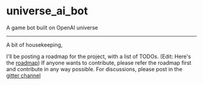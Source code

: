 # universe_ai_bot
A game bot built on OpenAI universe


--------------------
A bit of housekeeping, 

I'll be posting a roadmap for the project, with a list of TODOs. (Edit: Here's the [roadmap](https://github.com/pwoc/universe_ai_bot/projects/1)) If anyone wants to contribute, please refer the roadmap first and contribute in any way possible. For discussions, please post in the [gitter channel](https://gitter.im/pictwoc/general)

